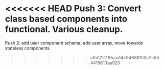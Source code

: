 <<<<<<< HEAD
Push 3: 
Convert class based components into functional.
Various cleanup.
=======
Push 2: add user component schema, add user array, move towards stateless components.
>>>>>>> afb022719caa14e04888100c2c854418613aa020
